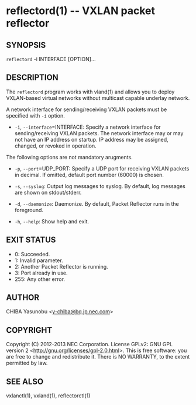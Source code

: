 reflectord(1) -- VXLAN packet reflector
=======================================

## SYNOPSIS

`reflectord` -i INTERFACE [OPTION]...

## DESCRIPTION

The `reflectord` program works with vland(1) and allows you to deploy
VXLAN-based virtual networks without multicast capable underlay
network.

A network interface for sending/receiving VXLAN packets must be
specified with `-i` option.

  * `-i`, `--interface`=INTERFACE:
    Specify a network interface for sending/receiving VXLAN packets.
    The network interface may or may not have an IP address on startup.
    IP address may be assigned, changed, or revoked in operation.

The following options are not mandatory arugments.

  * `-p`, `--port`=UDP_PORT:
    Specify a UDP port for receiving VXLAN packets in decimal.
    If omitted, default port number (60000) is chosen.

  * `-s`, `--syslog`:
    Output log messages to syslog.
    By default, log messages are shown on stdout/stderr.

  * `-d`, `--daemonize`:
    Daemonize. By default, Packet Reflector runs in the foreground.

  * `-h`, `--help`:
    Show help and exit.

## EXIT STATUS

  * 0: Succeeded.
  * 1: Invalid parameter.
  * 2: Another Packet Reflector is running.
  * 3: Port already in use.
  * 255: Any other error.

## AUTHOR

CHIBA Yasunobu &lt;y-chiba@bq.jp.nec.com&gt;

## COPYRIGHT

Copyright (C) 2012-2013 NEC Corporation. License GPLv2: GNU GPL version 2
&lt;http://gnu.org/licenses/gpl-2.0.html&gt;. This is free software: you are
free to change and redistribute it. There is NO WARRANTY, to the extent
permitted by law.

## SEE ALSO

vxlanctl(1), vxland(1), reflectorctl(1)

